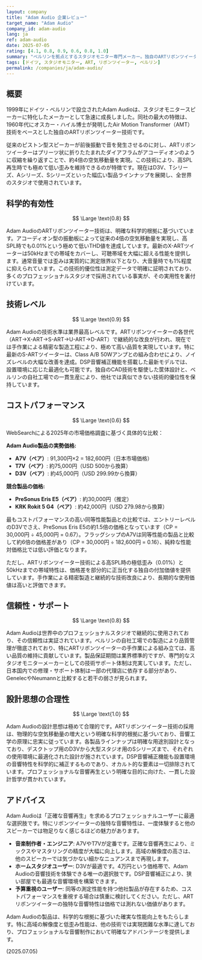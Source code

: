 ```yaml
---
layout: company
title: "Adam Audio 企業レビュー"
target_name: "Adam Audio"
company_id: adam-audio
lang: ja
ref: adam-audio
date: 2025-07-05
rating: [4.1, 0.8, 0.9, 0.6, 0.8, 1.0]
summary: "ベルリンを拠点とするスタジオモニター専門メーカー。独自のARTリボンツイーター技術により、従来のピストン型スピーカーの4倍の空気移動量を実現し、高SPLかつ低歪みを同時に達成。プロフェッショナルなスタジオ環境から、コンパクトなD3Vによるホームスタジオまで、幅広いニーズに対応する製品ラインナップを展開しています。"
tags: [ドイツ, スタジオモニター, ART, リボンツイーター, ベルリン]
permalink: /companies/ja/adam-audio/
---
```


## 概要

1999年にドイツ・ベルリンで設立されたAdam Audioは、スタジオモニタースピーカーに特化したメーカーとして急速に成長しました。同社の最大の特徴は、1960年代にオスカー・ハイル博士が発明したAir Motion Transformer（AMT）技術をベースとした独自のARTリボンツイーター技術です。

従来のピストン型スピーカーが前後振動で音を発生させるのに対し、ARTリボンツイーターはプリーツ状に折りたたまれたダイアフラムがアコーディオンのように収縮を繰り返すことで、約4倍の空気移動量を実現。この技術により、高SPL再生時でも極めて低い歪みを維持できるのが特徴です。現在はD3V、Tシリーズ、Aシリーズ、Sシリーズといった幅広い製品ラインナップを展開し、全世界のスタジオで使用されています。

## 科学的有効性

$$ \Large \text{0.8} $$

Adam AudioのARTリボンツイーター技術は、明確な科学的根拠に基づいています。アコーディオン型の振動板によって従来の4倍の空気移動量を実現し、高SPL時でも0.01%という極めて低いTHD値を達成しています。最新のX-ARTツイーターは50kHzまでの帯域をカバーし、可聴帯域を大幅に超える性能を提供します。通常音量では歪みは実質的に測定限界以下となり、大音量時でも1%程度に抑えられています。この技術的優位性は測定データで明確に証明されており、多くのプロフェッショナルスタジオで採用されている事実が、その実用性を裏付けています。

## 技術レベル

$$ \Large \text{0.9} $$

Adam Audioの技術水準は業界最高レベルです。ARTリボンツイーターの各世代（ART→X-ART→S-ART→U-ART→D-ART）で継続的な改良が行われ、現在では手作業による精密な製造工程により、極めて高い品質を実現しています。特に最新のS-ARTツイーターは、Class A/B 50Wアンプとの組み合わせにより、ノイズレベルの大幅な改善を達成。DSP音響補正機能を搭載した最新モデルでは、設置環境に応じた最適化も可能です。独自のCAD技術を駆使した筐体設計と、ベルリンの自社工場での一貫生産により、他社では真似できない技術的優位性を保持しています。

## コストパフォーマンス

$$ \Large \text{0.6} $$

WebSearchによる2025年の市場価格調査に基づく具体的な比較：

**Adam Audio製品の実勢価格:**
- **A7V（ペア）**: 91,300円×2 = 182,600円（日本市場価格）
- **T7V（ペア）**: 約75,000円（USD 500から換算）
- **D3V（ペア）**: 約45,000円（USD 299.99から換算）

**競合製品の価格:**
- **PreSonus Eris E5（ペア）**: 約30,000円（推定）
- **KRK Rokit 5 G4（ペア）**: 約42,000円（USD 279.98から換算）

最もコストパフォーマンスの高い同等性能製品との比較では、エントリーレベルのD3Vでさえ、PreSonus Eris E5の約1.5倍の価格となっています（CP = 30,000円 ÷ 45,000円 = 0.67）。フラッグシップのA7Vは同等性能の製品と比較して約6倍の価格差があり（CP = 30,000円 ÷ 182,600円 = 0.16）、純粋な性能対価格比では低い評価となります。

ただし、ARTリボンツイーター技術による高SPL時の極低歪み（0.01%）と50kHzまでの帯域特性は、価格差を部分的に正当化する独自の付加価値を提供しています。手作業による精密製造と継続的な技術改良により、長期的な使用価値は高いと評価できます。

## 信頼性・サポート

$$ \Large \text{0.8} $$

Adam Audioは世界中のプロフェッショナルスタジオで継続的に使用されており、その信頼性は実証されています。ベルリンの自社工場での製造により品質管理が徹底されており、特にARTリボンツイーターの手作業による組み立ては、高い品質の維持に貢献しています。製品保証期間は業界標準的ですが、専門的なスタジオモニターメーカーとしての技術サポート体制は充実しています。ただし、日本国内での修理・サポート体制は一部の代理店に依存する部分があり、GenelecやNeumannと比較すると若干の弱さが見られます。

## 設計思想の合理性

$$ \Large \text{1.0} $$

Adam Audioの設計思想は極めて合理的です。ARTリボンツイーター技術の採用は、物理的な空気移動量の増大という明確な科学的根拠に基づいており、音響工学の原理に忠実に従っています。各製品ラインナップは明確な用途別設計となっており、デスクトップ用のD3Vから大型スタジオ用のSシリーズまで、それぞれの使用環境に最適化された設計が施されています。DSP音響補正機能も設置環境の音響特性を科学的に補正するものであり、オカルト的な要素は一切排除されています。プロフェッショナルな音響再生という明確な目的に向けた、一貫した設計哲学が貫かれています。

## アドバイス

Adam Audioは「正確な音響再生」を求めるプロフェッショナルユーザーに最適な選択肢です。特にリボンツイーターの独特な音響特性は、一度体験すると他のスピーカーでは物足りなく感じるほどの魅力があります。

- **音楽制作者・エンジニア**: A7VやT7Vが定番です。正確な音響再生により、ミックスやマスタリングの精度が大幅に向上します。高域の解像度の高さは、他のスピーカーでは気づかない細かなニュアンスまで再現します。
- **ホームスタジオユーザー**: D3Vが最適です。4万円という価格帯で、Adam Audioの音響技術を体験できる唯一の選択肢です。DSP音響補正により、狭い部屋でも最適な音響環境を構築できます。
- **予算重視のユーザー**: 同等の測定性能を持つ他社製品が存在するため、コストパフォーマンスを重視する場合は慎重に検討してください。ただし、ARTリボンツイーターの独特な音響特性は価格では測れない価値があります。

Adam Audioの製品は、科学的な根拠に基づいた確実な性能向上をもたらします。特に高域の解像度と低歪み性能は、他の技術では実現困難な水準に達しており、プロフェッショナルな音響制作において明確なアドバンテージを提供します。

(2025.07.05)
